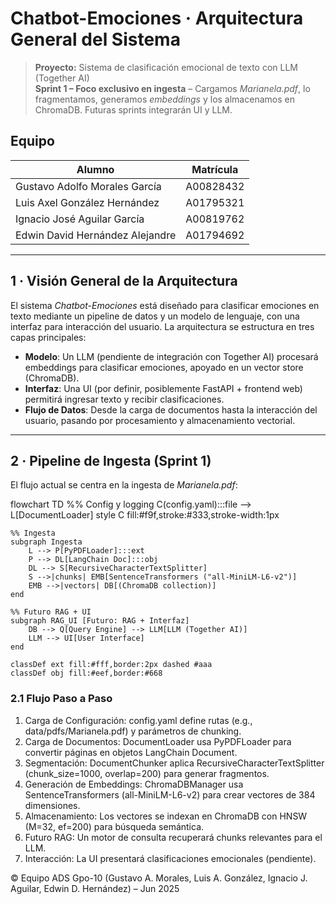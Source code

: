 # Chatbot-Emociones · Arquitectura General del Sistema

> **Proyecto:** Sistema de clasificación emocional de texto con LLM (Together AI)  
> **Sprint 1 – Foco exclusivo en ingesta** – Cargamos *Marianela.pdf*, lo fragmentamos, generamos *embeddings* y los almacenamos en ChromaDB. Futuras sprints integrarán UI y LLM.

## Equipo

| Alumno                          | Matrícula |
|---------------------------------|-----------|
| Gustavo Adolfo Morales García   | A00828432 |
| Luis Axel González Hernández    | A01795321 |
| Ignacio José Aguilar García     | A00819762 |
| Edwin David Hernández Alejandre | A01794692 |

---

## 1 · Visión General de la Arquitectura

El sistema *Chatbot-Emociones* está diseñado para clasificar emociones en texto mediante un pipeline de datos y un modelo de lenguaje, con una interfaz para interacción del usuario. La arquitectura se estructura en tres capas principales:

- **Modelo**: Un LLM (pendiente de integración con Together AI) procesará embeddings para clasificar emociones, apoyado en un vector store (ChromaDB).
- **Interfaz**: Una UI (por definir, posiblemente FastAPI + frontend web) permitirá ingresar texto y recibir clasificaciones.
- **Flujo de Datos**: Desde la carga de documentos hasta la interacción del usuario, pasando por procesamiento y almacenamiento vectorial.

---

## 2 · Pipeline de Ingesta (Sprint 1)

El flujo actual se centra en la ingesta de *Marianela.pdf*:

flowchart TD
    %% Config y logging
    C(config.yaml):::file --> L[DocumentLoader]
    style C fill:#f9f,stroke:#333,stroke-width:1px

    %% Ingesta
    subgraph Ingesta
        L --> P[PyPDFLoader]:::ext
        P --> DL[LangChain Doc]:::obj
        DL --> S[RecursiveCharacterTextSplitter]
        S -->|chunks| EMB[SentenceTransformers ("all-MiniLM-L6-v2")]
        EMB -->|vectors| DB[(ChromaDB collection)]
    end

    %% Futuro RAG + UI
    subgraph RAG_UI [Futuro: RAG + Interfaz]
        DB --> Q[Query Engine] --> LLM[LLM (Together AI)]
        LLM --> UI[User Interface]
    end

    classDef ext fill:#fff,border:2px dashed #aaa
    classDef obj fill:#eef,border:#668

### 2.1 Flujo Paso a Paso
1. Carga de Configuración: config.yaml define rutas (e.g., data/pdfs/Marianela.pdf) y parámetros de chunking.
2. Carga de Documentos: DocumentLoader usa PyPDFLoader para convertir páginas en objetos LangChain Document.
3. Segmentación: DocumentChunker aplica RecursiveCharacterTextSplitter (chunk_size=1000, overlap=200) para generar fragmentos.
4. Generación de Embeddings: ChromaDBManager usa SentenceTransformers (all-MiniLM-L6-v2) para crear vectores de 384 dimensiones.
5. Almacenamiento: Los vectores se indexan en ChromaDB con HNSW (M=32, ef=200) para búsqueda semántica.
6. Futuro RAG: Un motor de consulta recuperará chunks relevantes para el LLM.
7. Interacción: La UI presentará clasificaciones emocionales (pendiente).

© Equipo ADS Gpo-10 (Gustavo A. Morales, Luis A. González, Ignacio J. Aguilar, Edwin D. Hernández) – Jun 2025